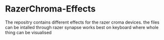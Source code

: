 # RazerChroma-Effects
The repositry contains different effects for the razer croma devices.
the files can be intalled through razer synapse
works best on keyboard where whole thing can be visualised
